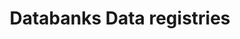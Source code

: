 ---
title: Databanks Data registries
longTitle: 'Databanks, Data registries'
tags:
- gccommon
use:
- "[[Databases]]"
---
